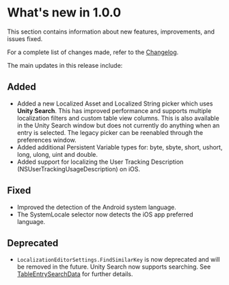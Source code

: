 # What's new in **1.0.0**

This section contains information about new features, improvements, and issues fixed.

For a complete list of changes made, refer to the [Changelog](../changelog/CHANGELOG.html).

The main updates in this release include:

## Added

- Added a new Localized Asset and Localized String picker which uses **Unity Search**. This has improved performance and supports multiple localization filters and custom table view columns. This is also available in the Unity Search window but does not currently do anything when an entry is selected. The legacy picker can be reenabled through the preferences window.
- Added additional Persistent Variable types for: byte, sbyte, short, ushort, long, ulong, uint and double.
- Added support for localizing the User Tracking Description (NSUserTrackingUsageDescription) on iOS.

## Fixed

- Improved the detection of the Android system language.
- The SystemLocale selector now detects the iOS app preferred language.

## Deprecated

- `LocalizationEditorSettings.FindSimilarKey` is now deprecated and will be removed in the future. Unity Search now supports searching. See [TableEntrySearchData](xref:UnityEditor.Localization.Search.TableEntrySearchData) for further details.

